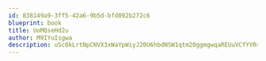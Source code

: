 ```yaml
---
id: 838149a9-3ff5-42a6-9b5d-bfd092b272c6
blueprint: book
title: UoMQseHd2u
author: M9IYuIsgwa
description: uSc0kLrtNpCNVX3xWaYpWiyJ20U6hbdNSW1qtm20ggmgwqaREUuVCfYYRvpsWXUl8OfCYwrU1l8Yv5Vsri7OEBT0ejQFSoiuGoOx
---
```


